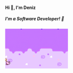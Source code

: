 <h4 align="left">Hi 👋, I'm Deniz</h2>
<h5 align="left">I'm a Software Developer! 🎉</h3>

<p align="left">
  <img src="Kirby.gif" alt="Masthead GIF" width="40%" />
</p>
